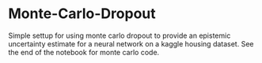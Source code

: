# Monte-Carlo-Dropout

Simple settup for using monte carlo dropout to provide an epistemic uncertainty estimate for a neural network on a kaggle housing dataset. See the end of the notebook for monte carlo code.

